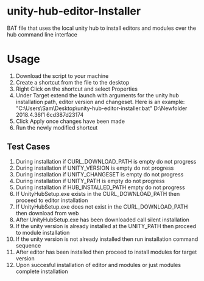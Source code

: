 # unity-hub-editor-Installer
BAT file that uses the local unity hub to install editors and modules over the hub command line interface

# Usage
1. Download the script to your machine
2. Create a shortcut from the file to the desktop
3. Right Click on the shortcut and select Properties
4. Under Target extend the launch with arguments for the unity hub installation path, editor version and changeset. Here is an example: "C:\Users\Sam\Desktop\unity-hub-editor-installer.bat" D:\Newfolder 2018.4.36f1 6cd387d23174
5. Click Apply once changes have been made
6. Run the newly modified shortcut

## Test Cases
1. During installation if CURL_DOWNLOAD_PATH is empty do not progress
2. During installation if UNITY_VERSION is empty do not progress
3. During installation if UNITY_CHANGESET is empty do not progress
4. During installation if UNITY_PATH is empty do not progress
5. During installation if HUB_INSTALLED_PATH empty do not progress
6. If UnityHubSetup.exe exists in the CURL_DOWNLOAD_PATH then proceed to editor installation
7. If UnityHubSetup.exe does not exist in the CURL_DOWNLOAD_PATH then download from web
8. After UnityHubSetup.exe has been downloaded call silent installation
9. If the unity version is already installed at the UNITY_PATH then proceed to module installation
10. If the unity version is not already installed then run installation command sequence
11. After editor has been installed then proceed to install modules for target version
12. Upon succesful installation of editor and modules or just modules complete installation

